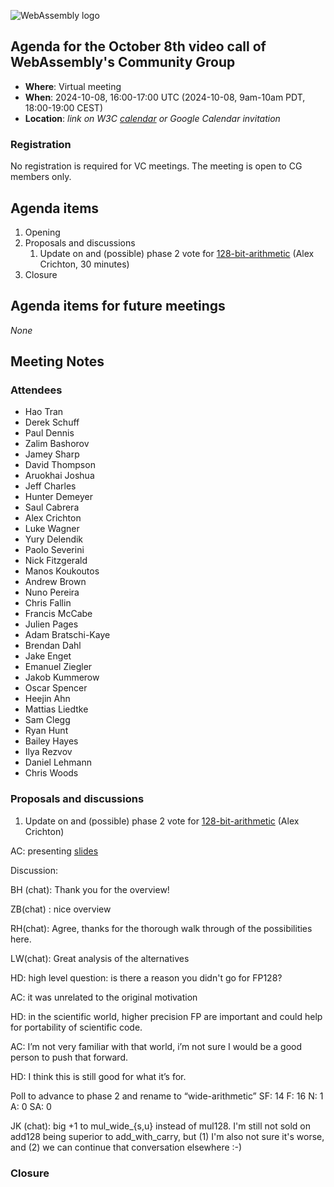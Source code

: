 ![WebAssembly logo](/images/WebAssembly.png)

## Agenda for the October 8th video call of WebAssembly's Community Group

- **Where**: Virtual meeting
- **When**: 2024-10-08, 16:00-17:00 UTC (2024-10-08, 9am-10am PDT, 18:00-19:00 CEST)
- **Location**: *link on W3C [calendar](https://www.w3.org/groups/cg/webassembly/calendar/) or Google Calendar invitation*

### Registration

No registration is required for VC meetings. The meeting is open to CG members only.

## Agenda items

1. Opening
1. Proposals and discussions
   1. Update on and (possible) phase 2 vote for [128-bit-arithmetic](https://github.com/WebAssembly/128-bit-arithmetic) (Alex Crichton, 30 minutes)
1. Closure

## Agenda items for future meetings

*None*

## Meeting Notes

### Attendees

 - Hao Tran
 - Derek Schuff
 - Paul Dennis
 - Zalim Bashorov
 - Jamey Sharp
 - David Thompson
 - Aruokhai Joshua
 - Jeff Charles
 - Hunter Demeyer
 - Saul Cabrera
 - Alex Crichton
 - Luke Wagner
 - Yury Delendik
 - Paolo Severini
 - Nick Fitzgerald
 - Manos Koukoutos
 - Andrew Brown
 - Nuno Pereira
 - Chris Fallin
 - Francis McCabe
 - Julien Pages
 - Adam Bratschi-Kaye
 - Brendan Dahl
 - Jake Enget
 - Emanuel Ziegler
 - Jakob Kummerow
 - Oscar Spencer
 - Heejin Ahn
 - Mattias Liedtke
 - Sam Clegg
 - Ryan Hunt
 - Bailey Hayes
 - Ilya Rezvov
 - Daniel Lehmann
 - Chris Woods



### Proposals and discussions

1. Update on and (possible) phase 2 vote for [128-bit-arithmetic](https://github.com/WebAssembly/128-bit-arithmetic) (Alex Crichton) 

AC: presenting [slides](https://docs.google.com/presentation/d/1K8Dq7EHfUDuaGmA4JiiltNCHEgNf8S5i0cs5sKcdjsQ/edit?usp=sharing)

Discussion:

BH (chat): Thank you for the overview!

ZB(chat) : nice overview

RH(chat): Agree, thanks for the thorough walk through of the possibilities here.

LW(chat): Great analysis of the alternatives

HD: high level question: is there a reason you didn't go for FP128?

AC: it was unrelated to the original motivation

HD: in the scientific world, higher precision FP are important and could help for portability of scientific code. 

AC: I’m not very familiar with that world, i’m not sure I would be a good person to push that forward.

HD: I think this is still good for what it’s for.

Poll to advance to phase 2 and rename to “wide-arithmetic”
SF: 14
F: 16
N: 1
A: 0
SA: 0

JK (chat):
big +1 to mul_wide_{s,u} instead of mul128.
I'm still not sold on add128 being superior to add_with_carry, but (1) I'm also not sure it's worse, and (2) we can continue that conversation elsewhere :-)


### Closure

